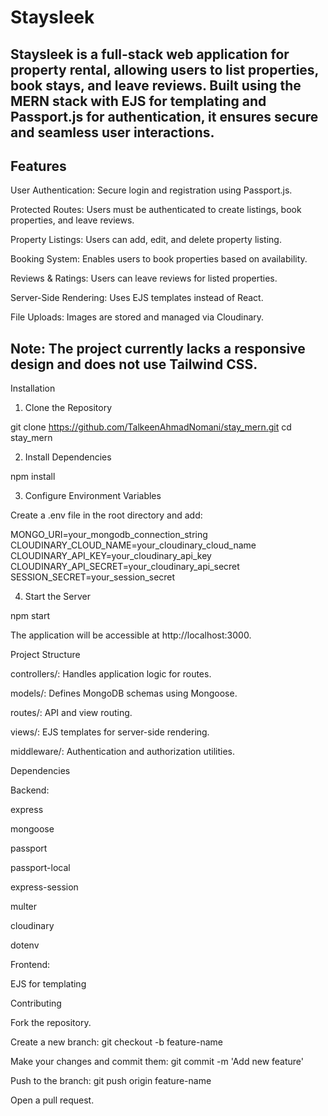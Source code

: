 # Staysleek

## Staysleek is a full-stack web application for property rental, allowing users to list properties, book stays, and leave reviews. Built using the MERN stack with EJS for templating and Passport.js for authentication, it ensures secure and seamless user interactions.

## Features

User Authentication: Secure login and registration using Passport.js.

Protected Routes: Users must be authenticated to create listings, book properties, and leave reviews.

Property Listings: Users can add, edit, and delete property listing.

Booking System: Enables users to book properties based on availability.

Reviews & Ratings: Users can leave reviews for listed properties.

Server-Side Rendering: Uses EJS templates instead of React.

File Uploads: Images are stored and managed via Cloudinary.

## Note: The project currently lacks a responsive design and does not use Tailwind CSS.

Installation

1. Clone the Repository

git clone https://github.com/TalkeenAhmadNomani/stay_mern.git
cd stay_mern

2. Install Dependencies

npm install

3. Configure Environment Variables

Create a .env file in the root directory and add:

MONGO_URI=your_mongodb_connection_string
CLOUDINARY_CLOUD_NAME=your_cloudinary_cloud_name
CLOUDINARY_API_KEY=your_cloudinary_api_key
CLOUDINARY_API_SECRET=your_cloudinary_api_secret
SESSION_SECRET=your_session_secret

4. Start the Server

npm start

The application will be accessible at http://localhost:3000.

Project Structure

controllers/: Handles application logic for routes.

models/: Defines MongoDB schemas using Mongoose.

routes/: API and view routing.

views/: EJS templates for server-side rendering.

middleware/: Authentication and authorization utilities.

Dependencies

Backend:

express

mongoose

passport

passport-local

express-session

multer

cloudinary

dotenv

Frontend:

EJS for templating

Contributing

Fork the repository.

Create a new branch: git checkout -b feature-name

Make your changes and commit them: git commit -m 'Add new feature'

Push to the branch: git push origin feature-name

Open a pull request.

